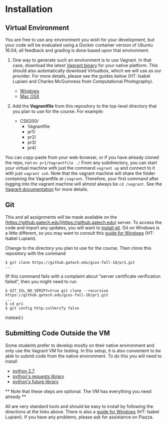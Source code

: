 # Installation

## Virtual Environment

You are free to use any environment you wish for your development, but your code will be evaluated using a Docker container version of Ubuntu 16.04; all feedback and grading is done based upon that environment.

1. One way to generate such an environment is to use Vagrant.  In that case, download the latest [Vagrant binary](https://www.vagrantup.com/downloads.html) for your native platform.  This should also automatically download Virtualbox, which we will use as our provider.  For more details, please see the guides below (HT: Isabel Lupiani and Charles McGuinness from Computational Photography).

    * [Windows](https://docs.google.com/document/d/1FxuHsekpU5ng1ZxULZjpHg6u145fz8cie6kgH86y2uI/edit?usp=sharing)
    * [Mac OSX](https://docs.google.com/document/d/13IZnOzZtC5ZVmSy162fkpb44M3xsbhlIzjTAbfqDjjo/edit)

2. Add the **Vagrantfile** from this repository to the top-level directory that you plan to use for the course.  For example:

    * CS6200/
        * Vagrantfile
        * pr1/
        * pr2/
        * pr3/
        * pr4/

You can copy-paste from your web-browser, or if you have already cloned the repo, run `mv pr1/Vagrantfile ./` From any subdirectory, you can start your virtual machine with just the command `vagrant up` and connect to it with just `vagrant ssh`.  Note that the vagrant machine will share the folder containing the Vagrantfile at `/vagrant`. Therefore, your first command after logging into the vagrant machine will almost always be `cd /vagrant`.  See the [Vagrant documentation](https://www.vagrantup.com/docs/getting-started/) for more details.

## Git

This and all assignments will be made available on the [https://github.gatech.edu](https://github.gatech.edu) server.  To access the code and import any updates, you will want to [install git](https://git-scm.com/book/en/v2/Getting-Started-Installing-Git).  Git on Windows is a little different, so you may want to consult this [guide for Windows](https://docs.google.com/document/d/1_geDGrI0JlHHtnJY0P5pe6yU3E19NLEejdAOyDloqdQ/edit?usp=sharing) (HT: Isabel Lupiani).

Change to the directory you plan to use for the course.  Then clone this repository with the command

```console
$ git clone https://github.gatech.edu/gios-fall-18/pr1.git
...
```

(If this command fails with a complaint about "server certificate verification failed", then you might need to run

```console
$ GIT_SSL_NO_VERIFY=true git clone --recursive https://github.gatech.edu/gios-fall-18/pr1.git
...
$ cd pr1
$ git config http.sslVerify false
```

instead.)

## Submitting Code Outside the VM

Some students prefer to develop mostly on their native environment and only use the Vagrant VM for testing.  In this setup, it is also convenient to be able to submit code from the native environment.  To do this you will need to install

* [python 2.7](https://www.python.org/downloads/)
* [python's requests library](http://docs.python-requests.org/en/master/user/install/)
* [python's future library](http://python-future.org/quickstart.html)

** Note that these steps are optional.  The VM has everything you need already **

All are very standard tools and should be easy to install by following the directions at the links above.  There is also a [guide for Windows](https://docs.google.com/document/d/1nvHUqwo2wXR6CAJYzDkVxwWxdvT8I2fodBZrn88d6E0/edit#) (HT: Isabel Lupiani).  If you have any problems, please ask for assistance on Piazza.
